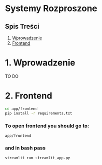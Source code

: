 # Systemy Rozproszone

## Spis Treści
1. [Wprowadzenie](#wprowadzenie)
2. [Frontend](#frontend)
# 1. Wprowadzenie
TO DO

# 2. Frontend
```bash
cd app/frontend
pip install -r requirements.txt
```
### To open frontend you should go to:
`app/frontend`

### and in bash pass
`streamlit run streamlit_app.py`

